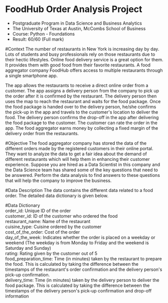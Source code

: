 # FoodHub Order Analysis Project 
- Postgraduate Program in Data Science and Business Analytics 
- The University of Texas at Austin, McCombs School of Business
- Course: Python - Foundations
- Result: 60/60 (Full mark)


#Context
The number of restaurants in New York is increasing day by day. Lots of students and busy professionals rely on those restaurants due to their hectic lifestyles. Online food delivery service is a great option for them. It provides them with good food from their favorite restaurants. A food aggregator company FoodHub offers access to multiple restaurants through a single smartphone app.

The app allows the restaurants to receive a direct online order from a customer. The app assigns a delivery person from the company to pick up the order after it is confirmed by the restaurant. The delivery person then uses the map to reach the restaurant and waits for the food package. Once the food package is handed over to the delivery person, he/she confirms the pick-up in the app and travels to the customer's location to deliver the food. The delivery person confirms the drop-off in the app after delivering the food package to the customer. The customer can rate the order in the app. The food aggregator earns money by collecting a fixed margin of the delivery order from the restaurants.

#Objective
The food aggregator company has stored the data of the different orders made by the registered customers in their online portal. They want to analyze the data to get a fair idea about the demand of different restaurants which will help them in enhancing their customer experience. Suppose you are hired as a Data Scientist in this company and the Data Science team has shared some of the key questions that need to be answered. Perform the data analysis to find answers to these questions that will help the company to improve the business.

#Data Description
The data contains the different data related to a food order. The detailed data dictionary is given below.

#Data Dictionary
<br>order_id: Unique ID of the order
<br>customer_id: ID of the customer who ordered the food
<br>restaurant_name: Name of the restaurant
<br>cuisine_type: Cuisine ordered by the customer
<br>cost_of_the_order: Cost of the order
<br>day_of_the_week: Indicates whether the order is placed on a weekday or weekend (The weekday is from Monday to Friday and the weekend is Saturday and Sunday)
<br>rating: Rating given by the customer out of 5
<br>food_preparation_time: Time (in minutes) taken by the restaurant to prepare the food. This is calculated by taking the difference between the timestamps of the restaurant's order confirmation and the delivery person's pick-up confirmation.
<br>delivery_time: Time (in minutes) taken by the delivery person to deliver the food package. This is calculated by taking the difference between the timestamps of the delivery person's pick-up confirmation and drop-off information
